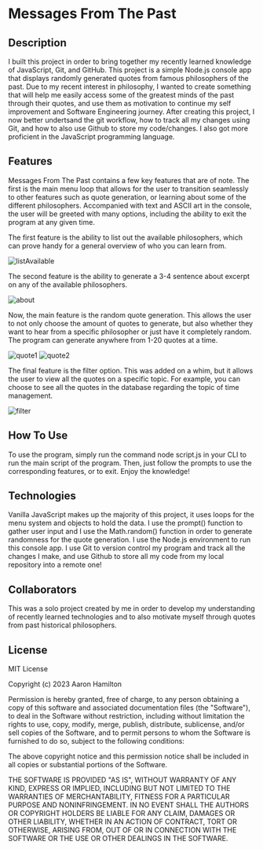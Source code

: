 # Messages From The Past
## Description
I built this project in order to bring together my recently learned knowledge of JavaScript, Git, and GitHub. This project is a simple Node.js console app that displays randomly generated quotes from famous philosophers of the past. Due to my recent interest in philosophy, I wanted to create something that will help me easily access some of the greatest minds of the past through their quotes, and use them as motivation to continue my self improvement and Software Engineering journey. After creating this project, I now better undertsand the git workflow, how to track all my changes using Git, and how to also use Github to store my code/changes. I also got more proficient in the JavaScript programming language.
## Features
Messages From The Past contains a few key features that are of note. The first is the main menu loop that allows for the user to transition seamlessly to other features such as quote generation, or learning about some of the different philosophers. Accompanied with text and ASCII art in the console, the user will be greeted with many options, including the ability to exit the program at any given time. 

The first feature is the ability to list out the available philosophers, which can prove handy for a general overview of who you can learn from.

![listAvailable](https://github.com/AaronHamilton965/messages-from-the-past/assets/91709196/855ddbc2-df28-4555-8d61-3a6a1d0ba919)

The second feature is the ability to generate a 3-4 sentence about excerpt on any of the available philosophers.

![about](https://github.com/AaronHamilton965/messages-from-the-past/assets/91709196/671ff7bb-5f2d-4ca9-982a-635b24e5069e)

Now, the main feature is the random quote generation. This allows the user to not only choose the amount of quotes to generate, but also whether they want to hear from a specific philosopher or just have it completely random. The program can generate anywhere from 1-20 quotes at a time. 

![quote1](https://github.com/AaronHamilton965/messages-from-the-past/assets/91709196/b88dd6f9-0d51-4618-9bf9-e7bb2c304729)
![quote2](https://github.com/AaronHamilton965/messages-from-the-past/assets/91709196/5f7e95eb-4f20-4cfe-bc07-c9639f2a2cb3)

The final feature is the filter option. This was added on a whim, but it allows the user to view all the quotes on a specific topic. For example, you can choose to see all the quotes in the database regarding the topic of time management.

![filter](https://github.com/AaronHamilton965/messages-from-the-past/assets/91709196/12ff6592-c361-4762-8c5b-9cffce68cec0)

## How To Use
To use the program, simply run the command node script.js in your CLI to run the main script of the program. Then, just follow the prompts to use the corresponding features, or to exit. Enjoy the knowledge!
## Technologies
Vanilla JavaScript makes up the majority of this project, it uses loops for the menu system and objects to hold the data. I use the prompt() function to gather user input and I use the Math.random() function in order to generate randomness for the quote generation. I use the Node.js environment to run this console app. I use Git to version control my program and track all the changes I make, and use Github to store all my code from my local repository into a remote one!
## Collaborators
This was a solo project created by me in order to develop my understanding of recently learned technologies and to also motivate myself through quotes from past historical philosophers.
## License
MIT License

Copyright (c) 2023 Aaron Hamilton

Permission is hereby granted, free of charge, to any person obtaining a copy
of this software and associated documentation files (the "Software"), to deal
in the Software without restriction, including without limitation the rights
to use, copy, modify, merge, publish, distribute, sublicense, and/or sell
copies of the Software, and to permit persons to whom the Software is
furnished to do so, subject to the following conditions:

The above copyright notice and this permission notice shall be included in all
copies or substantial portions of the Software.

THE SOFTWARE IS PROVIDED "AS IS", WITHOUT WARRANTY OF ANY KIND, EXPRESS OR
IMPLIED, INCLUDING BUT NOT LIMITED TO THE WARRANTIES OF MERCHANTABILITY,
FITNESS FOR A PARTICULAR PURPOSE AND NONINFRINGEMENT. IN NO EVENT SHALL THE
AUTHORS OR COPYRIGHT HOLDERS BE LIABLE FOR ANY CLAIM, DAMAGES OR OTHER
LIABILITY, WHETHER IN AN ACTION OF CONTRACT, TORT OR OTHERWISE, ARISING FROM,
OUT OF OR IN CONNECTION WITH THE SOFTWARE OR THE USE OR OTHER DEALINGS IN THE
SOFTWARE.
